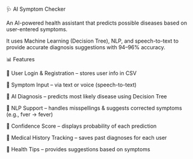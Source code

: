 🩺 AI Symptom Checker

An AI-powered health assistant that predicts possible diseases based on user-entered symptoms.

It uses Machine Learning (Decision Tree), NLP, and speech-to-text to provide accurate diagnosis suggestions with 94–96% accuracy.

📊 Features

🔹 User Login & Registration – stores user info in CSV

🔹 Symptom Input – via text or voice (speech-to-text)

🔹 AI Diagnosis – predicts most likely disease using Decision Tree

🔹 NLP Support – handles misspellings & suggests corrected symptoms (e.g., fver → fever)

🔹 Confidence Score – displays probability of each prediction

🔹 Medical History Tracking – saves past diagnoses for each user

🔹 Health Tips – provides suggestions based on symptoms
